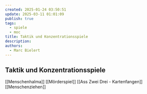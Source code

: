 ```yaml
---
created: 2025-01-24 03:50:51
update: 2025-03-11 01:01:09
publish: true
tags:
  - spiele
  - moc
title: Taktik und Konzentrationsspiele
description: 
authors:
  - Marc Bielert
---
```


## Taktik und Konzentrationsspiele

[[Menschenhalma]]
[[Mörderspiel]]
[[Ass Zwei Drei - Kartenfangen]]
[[Menschenziehen]]